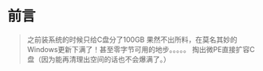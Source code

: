 # 前言
> 之前装系统的时候只给C盘分了100GB
> 果然不出所料，在莫名其妙的Windows更新下满了！甚至零字节可用的地步。。。。。
> 掏出微PE直接扩容C盘（因为能再清理出空间的话也不会爆满了。）
